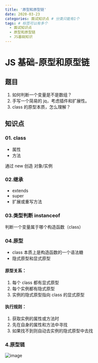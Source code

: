 ```yaml
---
title: '原型和原型链'
date: 2020-03-23
categories: 面试知识点 # 分类只能有1个
tags: # 标签可以有多个
  - 面试知识点
  - 原型和原型链
  - JS基础知识
---
```


# JS 基础-原型和原型链

## 题目

1. 如何判断一个变量是不是数组？
1. 手写一个简易的 jq，考虑插件和扩展性。
1. class 的原型本质，怎么理解？

## 知识点

### 01. class

- 属性
- 方法

通过 new 创造 对象/实例

### 02.继承

- extends
- super
- 扩展或重写方法

### 03.类型判断 instanceof

判断一个变量属于哪个构造函数（class）

### 04.原型

- class 本质上是构造函数的一个语法糖
- 隐式原型和显式原型

#### 原型关系：

1. 每个 class 都有显式原型
1. 每个实例都有隐式原型
1. 实例的隐式原型指向 class 的显式原型

#### 执行规则：

1.  获取实例的属性或方法时
1.  先在自身的属性和方法中寻找
1.  如果找不到则自动去实例的隐式原型中去找

### 4.原型链

![image](https://lailailee.oss-cn-chengdu.aliyuncs.com/%E5%8D%9A%E5%AE%A2%E5%9B%BE%E7%89%87/%E9%9D%A2%E8%AF%95%E9%A2%98%E7%9B%B8%E5%85%B3/03-23-01)
